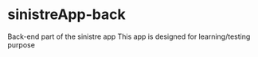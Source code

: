 # sinistreApp-back
Back-end part of the sinistre app
This app is designed for learning/testing purpose
